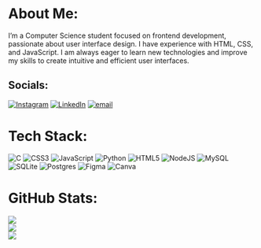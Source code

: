 # About Me:
I’m a Computer Science student focused on frontend development, passionate about user interface design. I have experience with HTML, CSS, and JavaScript. I am always eager to learn new technologies and improve my skills to create intuitive and efficient user interfaces.


## Socials:
[![Instagram](https://img.shields.io/badge/Instagram-%23E4405F.svg?logo=Instagram&logoColor=white)](https://instagram.com/rays_chris_) [![LinkedIn](https://img.shields.io/badge/LinkedIn-%230077B5.svg?logo=linkedin&logoColor=white)](https://linkedin.com/in/www.linkedin.com/in/rayannachris) [![email](https://img.shields.io/badge/Email-D14836?logo=gmail&logoColor=white)](mailto:christensenrayanna@gmail.com) 

# Tech Stack:
![C](https://img.shields.io/badge/c-%2300599C.svg?style=for-the-badge&logo=c&logoColor=white) ![CSS3](https://img.shields.io/badge/css3-%231572B6.svg?style=for-the-badge&logo=css3&logoColor=white) ![JavaScript](https://img.shields.io/badge/javascript-%23323330.svg?style=for-the-badge&logo=javascript&logoColor=%23F7DF1E) ![Python](https://img.shields.io/badge/python-3670A0?style=for-the-badge&logo=python&logoColor=ffdd54) ![HTML5](https://img.shields.io/badge/html5-%23E34F26.svg?style=for-the-badge&logo=html5&logoColor=white) ![NodeJS](https://img.shields.io/badge/node.js-6DA55F?style=for-the-badge&logo=node.js&logoColor=white) ![MySQL](https://img.shields.io/badge/mysql-4479A1.svg?style=for-the-badge&logo=mysql&logoColor=white) ![SQLite](https://img.shields.io/badge/sqlite-%2307405e.svg?style=for-the-badge&logo=sqlite&logoColor=white) ![Postgres](https://img.shields.io/badge/postgres-%23316192.svg?style=for-the-badge&logo=postgresql&logoColor=white) ![Figma](https://img.shields.io/badge/figma-%23F24E1E.svg?style=for-the-badge&logo=figma&logoColor=white) ![Canva](https://img.shields.io/badge/Canva-%2300C4CC.svg?style=for-the-badge&logo=Canva&logoColor=white)
# GitHub Stats:
![](https://github-readme-stats.vercel.app/api?username=raychr&theme=dark&hide_border=false&include_all_commits=false&count_private=true)<br/>
![](https://github-readme-streak-stats.herokuapp.com/?user=raychr&theme=dark&hide_border=false)<br/>
![](https://github-readme-stats.vercel.app/api/top-langs/?username=raychr&theme=dark&hide_border=false&include_all_commits=false&count_private=true&layout=compact)

